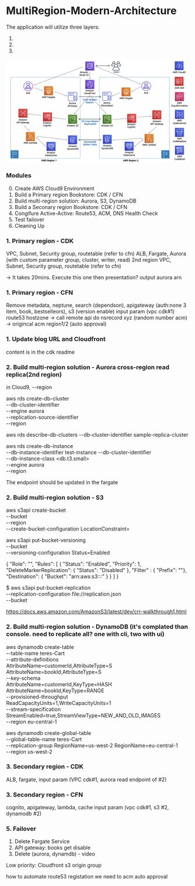 # MultiRegion-Modern-Architecture

The application will utilize three layers:

1. 
2. 
3. 

![Architecture diagram](images/architecture_diagram.png)

### Modules
0. Create AWS Cloud9 Environment
1. Build a Primary region Bookstore: CDK / CFN
2. Build multi-region solution: Aurora, S3, DynamoDB
3. Build a Seconary region Bookstore: CDK / CFN
4. Congifure Active-Active: Route53, ACM, DNS Health Check
5. Test failover
6. Cleaning Up

### 1. Primary region - CDK
VPC, Subnet, Security group, routetable (refer to cfn)
ALB, Fargate, Aurora (with custom parameter group, cluster, writer, read)
2nd region VPC, Subnet, Security group, routetable (refer to cfn) 

-> It takes 20mins. Execute this one then presentation? output aurora arn

### 1. Primary region - CFN
Remove metadata, neptune, search (dependson), apigateway (auth:none 3 item, book, bestselleors), s3 (version enable)
input param (vpc cdk#1)
route53 hostzone -> call remote api do nsrecord xyz (random number acm) -> origincal acm region1/2 (auto approval)

### 1. Update blog URL and Cloudfront 
content is in the cdk readme

### 2. Build multi-region solution - Aurora cross-region read replica(2nd region)
in Cloud9, --region

aws rds create-db-cluster \
  --db-cluster-identifier <sample-replica-cluster> \
  --engine aurora \
  --replication-source-identifier <source aurora arn> \
  --region <region2>

aws rds describe-db-clusters --db-cluster-identifier sample-replica-cluster

aws rds create-db-instance \
  --db-instance-identifier test-instance
  --db-cluster-identifier <sample-replica-cluster> \
  --db-instance-class <db.t3.small> \
  --engine aurora \
  --region <region2>

The endpoint should be updated in the fargate

### 2. Build multi-region solution - S3
aws s3api create-bucket \
--bucket <AssetsBucketName-region2> \
--region <us-west-2> \
--create-bucket-configuration LocationConstraint=<us-west-2>

aws s3api put-bucket-versioning \
--bucket <AssetsBucketName-region2> \
--versioning-configuration Status=Enabled

<!-- aws s3 website s3://<AssetsBucketName-region2>/ --index-document index.html -->

<!-- $ aws iam create-role \
--role-name crrRole \
--assume-role-policy-document file://s3-role-trust-policy.json 

$ aws iam put-role-policy \
--role-name crrRole \
--policy-document file://s3-role-permissions-policy.json \
--policy-name crrRolePolicy \ -->

{
  "Role": "<IAM-role-ARN>",
  "Rules": [
    {
      "Status": "Enabled",
      "Priority": 1,
      "DeleteMarkerReplication": { "Status": "Disabled" },
      "Filter" : { "Prefix": ""},
      "Destination": {
        "Bucket": "arn:aws:s3:::<bucketname-region2>"
      }
    }
  ]
}

$ aws s3api put-bucket-replication \
--replication-configuration file://replication.json \
--bucket <source>

https://docs.aws.amazon.com/AmazonS3/latest/dev/crr-walkthrough1.html

### 2. Build multi-region solution - DynamoDB (it's complated than console. need to replicate all? one with cli, two with ui)
aws dynamodb create-table \
    --table-name teres-Cart \
    --attribute-definitions \
        AttributeName=customerId,AttributeType=S \
        AttributeName=bookId,AttributeType=S \
    --key-schema \
        AttributeName=customerId,KeyType=HASH \
        AttributeName=bookId,KeyType=RANGE \
    --provisioned-throughput \
        ReadCapacityUnits=1,WriteCapacityUnits=1 \
    --stream-specification StreamEnabled=true,StreamViewType=NEW_AND_OLD_IMAGES \
    --region eu-central-1

aws dynamodb create-global-table \
    --global-table-name teres-Cart \
    --replication-group RegionName=us-west-2 RegionName=eu-central-1 \
    --region us-west-2

### 3. Secondary region - CDK
ALB, fargate, input param (VPC cdk#1, aurora read endpoint of #2)

### 3. Secondary region - CFN
cognito, apigateway, lambda, cache 
input param (vpc cdk#1, s3 #2, dynamodb #2)

### 5. Failover
1. Delete Fargate Service
2. API gateway: books get disable
3. Delete (aurora, dynamdb) - video 

Low priority: Cloudfront s3 origin group

how to automate route53 registation
we need to acm auto approval